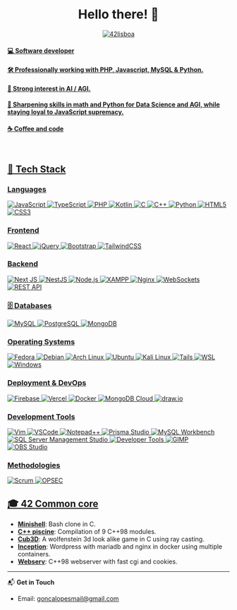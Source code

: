 <!DOCTYPE html>
<h1 align="center">Hello there! 👋</h1>

<p align="center">
	<a href="https://www.42lisboa.com/"><img src="https://i.ibb.co/QDS169b/42lisboa.png" alt="42lisboa" border="0">
	<h4> 💻 Software developer </h4>
	<h4> 🛠️ Professionally working with PHP, Javascript, MySQL & Python. </h4>
	<h4> 🚀 Strong interest in AI / AGI. </h4>
	<h4> 🔭 Sharpening skills in math and Python for Data Science and AGI, while staying loyal to JavaScript supremacy. </h4>
	<h4> ☕ Coffee and code </h4>
</p>
<br>

## 🌟 Tech Stack

### **Languages**
![JavaScript](https://img.shields.io/badge/javascript-%23F7DF1E.svg?style=for-the-badge&logo=javascript&logoColor=black)
![TypeScript](https://img.shields.io/badge/typescript-%23007ACC.svg?style=for-the-badge&logo=typescript&logoColor=white)
![PHP](https://img.shields.io/badge/php-%23777BB4.svg?style=for-the-badge&logo=php&logoColor=white)
![Kotlin](https://img.shields.io/badge/kotlin-%230095D5.svg?style=for-the-badge&logo=kotlin&logoColor=white)
![C](https://img.shields.io/badge/c-%2300599C.svg?style=for-the-badge&logo=c&logoColor=white)
![C++](https://img.shields.io/badge/c++-%2300599C.svg?style=for-the-badge&logo=cplusplus&logoColor=white)
![Python](https://img.shields.io/badge/python-%233776AB.svg?style=for-the-badge&logo=python&logoColor=white)
![HTML5](https://img.shields.io/badge/html5-%23E34F26.svg?style=for-the-badge&logo=html5&logoColor=white)
![CSS3](https://img.shields.io/badge/css3-%231572B6.svg?style=for-the-badge&logo=css3&logoColor=white)

### **Frontend** 
![React](https://img.shields.io/badge/react-%2361DAFB.svg?style=for-the-badge&logo=react&logoColor=black)
![jQuery](https://img.shields.io/badge/jquery-%230769AD.svg?style=for-the-badge&logo=jquery&logoColor=white)
![Bootstrap](https://img.shields.io/badge/bootstrap-%237952B3.svg?style=for-the-badge&logo=bootstrap&logoColor=white)
![TailwindCSS](https://img.shields.io/badge/tailwindcss-%2338B2AC.svg?style=for-the-badge&logo=tailwind-css&logoColor=white)

### **Backend** 
![Next JS](https://img.shields.io/badge/next.js-%23000000.svg?style=for-the-badge&logo=nextdotjs&logoColor=white)
![NestJS](https://img.shields.io/badge/nestjs-%23E0234E.svg?style=for-the-badge&logo=nestjs&logoColor=white)
![Node.js](https://img.shields.io/badge/node.js-%23339933.svg?style=for-the-badge&logo=nodedotjs&logoColor=white)
![XAMPP](https://img.shields.io/badge/xampp-%23FB7A24.svg?style=for-the-badge&logo=xampp&logoColor=white)
![Nginx](https://img.shields.io/badge/nginx-%23009639.svg?style=for-the-badge&logo=nginx&logoColor=white)
![WebSockets](https://img.shields.io/badge/websockets-%2300C7B7.svg?style=for-the-badge&logo=websocket&logoColor=white)
![REST API](https://img.shields.io/badge/REST-API-%23000000.svg?style=for-the-badge&logo=fastapi&logoColor=white)

### 🗄️ **Databases**
![MySQL](https://img.shields.io/badge/mysql-%234479A1.svg?style=for-the-badge&logo=mysql&logoColor=white)
![PostgreSQL](https://img.shields.io/badge/postgresql-%23336791.svg?style=for-the-badge&logo=postgresql&logoColor=white)
![MongoDB](https://img.shields.io/badge/mongodb-%2347A248.svg?style=for-the-badge&logo=mongodb&logoColor=white)

### **Operating Systems**  
![Fedora](https://img.shields.io/badge/fedora-%23294184.svg?style=for-the-badge&logo=fedora&logoColor=white)
![Debian](https://img.shields.io/badge/debian-%23A81D33.svg?style=for-the-badge&logo=debian&logoColor=white)
![Arch Linux](https://img.shields.io/badge/arch%20linux-%231793D1.svg?style=for-the-badge&logo=archlinux&logoColor=white)
![Ubuntu](https://img.shields.io/badge/ubuntu-%23E95420.svg?style=for-the-badge&logo=ubuntu&logoColor=white)
![Kali Linux](https://img.shields.io/badge/kali%20linux-%23557C94.svg?style=for-the-badge&logo=kalilinux&logoColor=white)
![Tails](https://img.shields.io/badge/tails-%23264DE4.svg?style=for-the-badge&logo=tails&logoColor=white)
![WSL](https://img.shields.io/badge/WSL-%237FBA00.svg?style=for-the-badge&logo=linux&logoColor=white)  
![Windows](https://img.shields.io/badge/windows-%230078D6.svg?style=for-the-badge&logo=windows&logoColor=white)  

### **Deployment & DevOps**
![Firebase](https://img.shields.io/badge/firebase-%23FFCA28.svg?style=for-the-badge&logo=firebase&logoColor=black)
![Vercel](https://img.shields.io/badge/vercel-%23000000.svg?style=for-the-badge&logo=vercel&logoColor=white)
![Docker](https://img.shields.io/badge/docker-%232496ED.svg?style=for-the-badge&logo=docker&logoColor=white)
![MongoDB Cloud](https://img.shields.io/badge/mongodb%20cloud-%2347A248.svg?style=for-the-badge&logo=mongodb&logoColor=white)
![draw.io](https://img.shields.io/badge/draw.io-%230A65CC.svg?style=for-the-badge&logo=diagramsdotnet&logoColor=white)

### **Development Tools**
![Vim](https://img.shields.io/badge/vim-%2311AB00.svg?style=for-the-badge&logo=vim&logoColor=white)
![VSCode](https://img.shields.io/badge/VS%20Code-%23007ACC.svg?style=for-the-badge&logo=visualstudiocode&logoColor=white)
![Notepad++](https://img.shields.io/badge/Notepad++-%2385C971.svg?style=for-the-badge&logo=notepadplusplus&logoColor=black)
![Prisma Studio](https://img.shields.io/badge/prisma%20studio-%232D3748.svg?style=for-the-badge&logo=prisma&logoColor=white)
![MySQL Workbench](https://img.shields.io/badge/mysql%20workbench-%234479A1.svg?style=for-the-badge&logo=mysql&logoColor=white)
![SQL Server Management Studio](https://img.shields.io/badge/SSMS-%23CC2927.svg?style=for-the-badge&logo=microsoftsqlserver&logoColor=white)
![Developer Tools](https://img.shields.io/badge/developer%20tools-%23007ACC.svg?style=for-the-badge&logo=visualstudiocode&logoColor=white)
![GIMP](https://img.shields.io/badge/gimp-%235C5543.svg?style=for-the-badge&logo=gimp&logoColor=white)
![OBS Studio](https://img.shields.io/badge/OBS%20Studio-%23000000.svg?style=for-the-badge&logo=obsstudio&logoColor=white)

### **Methodologies**  
![Scrum](https://img.shields.io/badge/scrum-%23006699.svg?style=for-the-badge&logo=agile&logoColor=white)
![OPSEC](https://img.shields.io/badge/opsec-%23FF5733.svg?style=for-the-badge&logo=security&logoColor=white)

## 🎓 42 Common core
- **[Minishell](https://github.com/gde-alme/42-Common-core/tree/main/minishell)**: Bash clone in C. 
- **[C++ piscine](https://github.com/gde-alme/42-Common-core/tree/main/cpp-modules)**: Compilation of 9 C++98 modules.
- **[Cub3D](https://github.com/gde-alme/42-Common-core/tree/main/cub3d)**: A wolfenstein 3d look alike game in C using ray casting.
- **[Inception](https://github.com/gde-alme/42-Common-core/tree/main/inception)**: Wordpress with mariadb and nginx in docker using multiple containers.
- **[Webserv](https://github.com/gde-alme/42-Common-core/tree/main/webserver)**: C++98 webserver with fast cgi and cookies.
  
---

📬 **Get in Touch**
- Email: goncalopesmail@gmail.com

